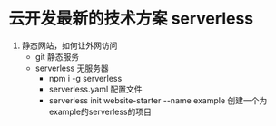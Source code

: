 # 云开发最新的技术方案 serverless
1. 静态网站，如何让外网访问
    - git 静态服务
    - serverless  无服务器
        - npm i -g serverless
        - serverless.yaml 配置文件
        - serverless init website-starter --name example  创建一个为example的serverless的项目